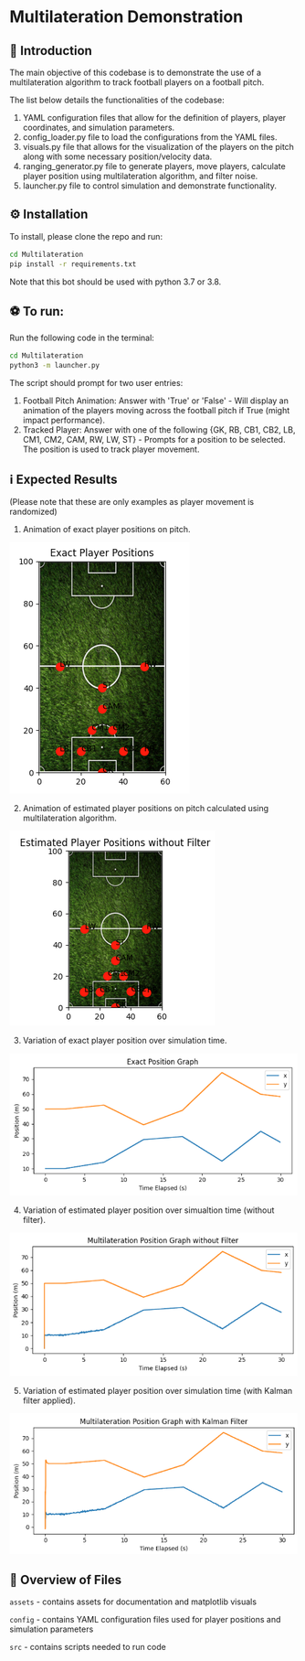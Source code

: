 # Multilateration Demonstration

## :book: Introduction
The main objective of this codebase is to demonstrate the use of a multilateration algorithm to track football players on a football pitch.

The list below details the functionalities of the codebase:
1. YAML configuration files that allow for the definition of players, player coordinates, and simulation parameters.
2. config_loader.py file to load the configurations from the YAML files.
3. visuals.py file that allows for the visualization of the players on the pitch along with some necessary position/velocity data.
4. ranging_generator.py file to generate players, move players, calculate player position using multilateration algorithm, and filter noise.
5. launcher.py file to control simulation and demonstrate functionality.

## :gear:‍ Installation
To install, please clone the repo and run:

```sh
cd Multilateration
pip install -r requirements.txt
```

Note that this bot should be used with python 3.7 or 3.8.

## :soccer: To run:
Run the following code in the terminal:
```sh
cd Multilateration
python3 -m launcher.py
```
The script should prompt for two user entries:
1. Football Pitch Animation: Answer with 'True' or 'False' - Will display an animation of the players moving across the football pitch if True (might impact performance).
2. Tracked Player: Answer with one of the following {GK, RB, CB1, CB2, LB, CM1, CM2, CAM, RW, LW, ST} - Prompts for a position to be selected. The position is used to track player movement.

## :information_source: Expected Results
(Please note that these are only examples as player movement is randomized)
1. Animation of exact player positions on pitch.

![ExactAnimation](assets/exact_positions.png)

2. Animation of estimated player positions on pitch calculated using multilateration algorithm.

![EstimatedAnimation](assets/estimated_positions.png)

3. Variation of exact player position over simulation time.

![ExactAnimation](assets/exact_position.png)

4. Variation of estimated player position over simualtion time (without filter).

![ExactAnimation](assets/multilateration_noise.png)

5. Variation of estimated player position over simulation time (with Kalman filter applied).

![ExactAnimation](assets/multilateration_filter.png)

## :file_folder:‍ Overview of Files

`assets` - contains assets for documentation and matplotlib visuals

`config` - contains YAML configuration files used for player positions and simulation parameters

`src` - contains scripts needed to run code
